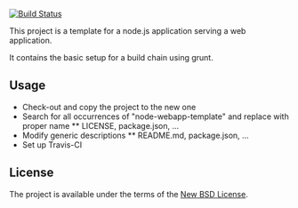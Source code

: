 [![Build Status](https://secure.travis-ci.org/dertseha/node-webapp-template.png?branch=master)](http://travis-ci.org/dertseha/node-webapp-template)

This project is a template for a node.js application serving a web application.

It contains the basic setup for a build chain using grunt.

## Usage
* Check-out and copy the project to the new one
* Search for all occurrences of "node-webapp-template" and replace with proper name
** LICENSE, package.json, ...
* Modify generic descriptions
** README.md, package.json, ...
* Set up Travis-CI

## License

The project is available under the terms of the [New BSD License](LICENSE).
